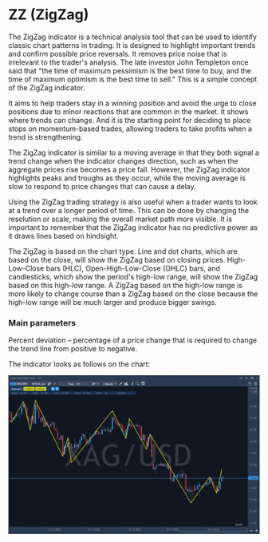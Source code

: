 # ZZ \(ZigZag\)

The ZigZag indicator is a technical analysis tool that can be used to identify classic chart patterns in trading. It is designed to highlight important trends and confirm possible price reversals. It removes price noise that is irrelevant to the trader's analysis. The late investor John Templeton once said that "the time of maximum pessimism is the best time to buy, and the time of maximum optimism is the best time to sell." This is a simple concept of the ZigZag indicator.

It aims to help traders stay in a winning position and avoid the urge to close positions due to minor reactions that are common in the market. It shows where trends can change. And it is the starting point for deciding to place stops on momentum-based trades, allowing traders to take profits when a trend is strengthening. 

The ZigZag indicator is similar to a moving average in that they both signal a trend change when the indicator changes direction, such as when the aggregate prices rise becomes a price fall. However, the ZigZag indicator highlights peaks and troughs as they occur, while the moving average is slow to respond to price changes that can cause a delay.

Using the ZigZag trading strategy is also useful when a trader wants to look at a trend over a longer period of time. This can be done by changing the resolution or scale, making the overall market path more visible. It is important to remember that the ZigZag indicator has no predictive power as it draws lines based on hindsight. 

The ZigZag is based on the chart type. Line and dot charts, which are based on the close, will show the ZigZag based on closing prices. High-Low-Close bars \(HLC\), Open-High-Low-Close \(OHLC\) bars, and candlesticks, which show the period's high-low range, will show the ZigZag based on this high-low range. A ZigZag based on the high-low range is more likely to change course than a ZigZag based on the close because the high-low range will be much larger and produce bigger swings.

### Main parameters

Percent deviation – percentage of a price change that is required to change the trend line from positive to negative.

The indicator looks as follows on the chart:

![](../../../../.gitbook/assets/screenshot_2%20%2829%29.jpg)



